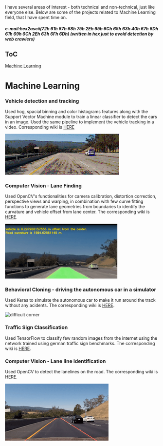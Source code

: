 [//]: # (Image References)
[Wires]: ./images/wires_in_slots1.jpg "Wires"
[Circles]: ./images/circlepacking.gif "Circles"
[squares]: ./images/rectangular_fitting.png "squares"
[lanelines]: ./images/lanelines.gif "LaneLines"
[lanes]: ./images/lanefinding.gif "lanes"
[spirograph]: ./images/spirograph.png "Spirograph"
[harmonograph]: ./images/harmonograph.png "Harmonograph"
[stochasticmodelling]: ./images/stochasticmodelling.gif "Stochastic Modelling"
[swlayers]: ./images/swlayers.png "Layered approach"
[swlayers1]: ./images/RaNa_Target_Abstraction_Bootloader.png "layered approach"

I have several areas of interest - both technical and non-technical, just like everyone else. Below are some of the projects related to Machine Learning field, that I have spent time on. 

##### e-mail:hex2ascii(72h 61h 67h 68h 75h 2Eh 65h 6Ch 65h 63h 40h 67h 6Dh 61h 69h 6Ch 2Eh 63h 6Fh 6Dh) (written in hex just to avoid detection by web crawlers) #####



## ToC ##


[Machine Learning](#machine-learning)



# Machine Learning #

### Vehicle detection and tracking

Used hog, spacial binning and color histograms features along with the Support Vector Machine module to train a linear classifier to detect the cars in an image. Used the same pipeline to implement the vehicle tracking in a video. Corresponding wiki is [HERE](https://github.com/saras152/myVehicleDetection)

![multiple vehicles](./images/trackingvehicles.gif)

### Computer Vision - Lane Finding ###

Used OpenCV's functionalities for camera calibration, distortion correction, perspective views and  warping, in combination with few  curve fitting functions to generate lane geometries from boundaries to identify the curvature and vehicle offset from lane center. The corresponding wiki is [HERE](https://github.com/saras152/myAdvancedLaneFinding).

![lane lines][lanes]

### Behavioral Cloning - driving the autonomous car in a simulator ###

Used Keras to simulate the autonomous car to make it run around the track without any acidents. The corresponding wiki is [HERE](https://github.com/saras152/myBehavioralCloningProject).

![difficult corner](./images/autonomousSim_turn.gif)

### Traffic Sign Classification ###

Used TensorFlow to classify few random images from the internet using the network trained using german traffic sign benchmarks. The corresponding wiki is [HERE](https://github.com/saras152/Traffic-Sign-Classifier).

### Computer Vision - Lane line identification ###

Used OpenCV to detect the lanelines on the road. The corresponding wiki is [HERE](https://github.com/saras152/Finding_Lane_Lines_on_the_Road). 

![alt text][lanelines]

